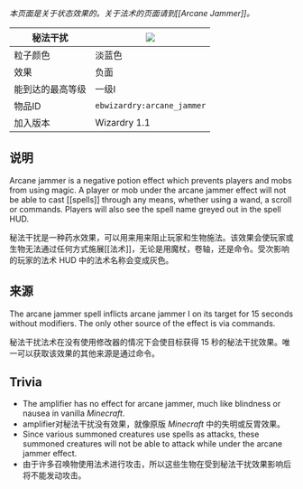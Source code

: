 _本页面是关于状态效果的。关于法术的页面请到[[Arcane Jammer]]。_

| 秘法干扰 | ![](https://github.com/Electroblob77/Wizardry/blob/1.12.2/src/main/resources/assets/ebwizardry/textures/gui/potion_icon_arcane_jammer.png) |
| --- | --- |
| 粒子颜色 | 淡蓝色 |
| 效果 | 负面 |
| 能到达的最高等级 | 一级I |
| 物品ID | `ebwizardry:arcane_jammer` |
| 加入版本 | Wizardry 1.1 | 

## 说明
Arcane jammer is a negative potion effect which prevents players and mobs from using magic. A player or mob under the arcane jammer effect will not be able to cast [[spells]] through any means, whether using a wand, a scroll or commands. Players will also see the spell name greyed out in the spell HUD. 

秘法干扰是一种药水效果，可以用来用来阻止玩家和生物施法。该效果会使玩家或生物无法通过任何方式施展[[法术]]，无论是用魔杖，卷轴，还是命令。受次影响的玩家的法术 HUD 中的法术名称会变成灰色。

## 来源
The arcane jammer spell inflicts arcane jammer I on its target for 15 seconds without modifiers. The only other source of the effect is via commands.

秘法干扰法术在没有使用修改器的情况下会使目标获得 15 秒的秘法干扰效果。唯一可以获取该效果的其他来源是通过命令。

## Trivia
- The amplifier has no effect for arcane jammer, much like blindness or nausea in vanilla _Minecraft_. 
- amplifier对秘法干扰没有效果，就像原版 _Minecraft_ 中的失明或反胃效果。
- Since various summoned creatures use spells as attacks, these summoned creatures will not be able to attack while under the arcane jammer effect. 
- 由于许多召唤物使用法术进行攻击，所以这些生物在受到秘法干扰效果影响后将不能发动攻击。
